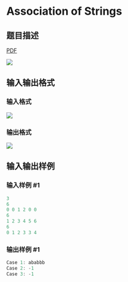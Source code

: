 # Association of Strings

## 题目描述

[problemUrl]: https://uva.onlinejudge.org/index.php?option=com_onlinejudge&Itemid=8&category=279&page=show_problem&problem=3915

[PDF](https://uva.onlinejudge.org/external/124/p12471.pdf)

![](https://cdn.luogu.com.cn/upload/vjudge_pic/UVA12471/c1d3929f86ede5ba35a71fd63c0c71d5cfc4dbfa.png)

## 输入输出格式

### 输入格式

![](https://cdn.luogu.com.cn/upload/vjudge_pic/UVA12471/da7ebf20a7460eb558e0c83a098810dc8576e481.png)

### 输出格式

![](https://cdn.luogu.com.cn/upload/vjudge_pic/UVA12471/861b1392436d4d939d2c08a4b68ff0ec45e74f07.png)

## 输入输出样例

### 输入样例 #1

```cpp
3
6
0 0 1 2 0 0
6
1 2 3 4 5 6
6
0 1 2 3 3 4
```


### 输出样例 #1

```cpp
Case 1: ababbb
Case 2: -1
Case 3: -1
```



